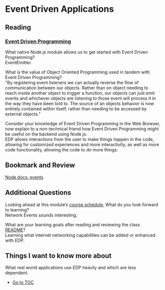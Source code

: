 # Event Driven Applications

## Reading

### [Event Driven Programming](https://www.digitalocean.com/community/tutorials/nodejs-event-driven-programming)

What native Node.js module allows us to get started with Event Driven Programming?  
EventEmitter.  

What is the value of Object Oriented Programming used in tandem with Event Driven Programming?  
"By registering event listeners we can actually reverse the flow of communication between our objects. Rather than on object needing to reach inside another object to trigger a function, our objects can just emit events and whichever objects are listening to those event will process it in the way they have been told to. The source of an objects behavior is now entirely contained within itself, rather than needing to be accessed by external objects."  

Consider your knowledge of Event Driven Programming in the Web Browser, now explain to a non-technical friend how Event Driven Programming might be useful on the backend using Node.js.  
EDP allows interactions from the user to make things happen in the code, allowing for customized experiences and more interactivity, as well as more code functionality, allowing the code to do more things.  

## Bookmark and Review

[Node docs: events](https://nodejs.org/api/events.html)

## Additional Questions

Looking ahead at this module’s [course schedule](https://codefellows.github.io/code-401-javascript-guide/curriculum/#module-3), What do you look forward to learning?  
Network Events sounds interesting.  

What are your learning goals after reading and reviewing the class [README](https://codefellows.github.io/code-401-javascript-guide/curriculum/class-11/)?  
Learning what internet networking capabilities can be added or enhanced with EDP.  

## Things I want to know more about

What real world applications use EDP heavily and which are less dependent.  

- [Go to TOC](README.md)
